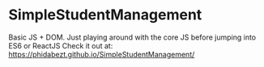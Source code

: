 # SimpleStudentManagement
Basic JS + DOM. Just playing around with the core JS before jumping into ES6 or ReactJS
Check it out at: https://phidabezt.github.io/SimpleStudentManagement/
